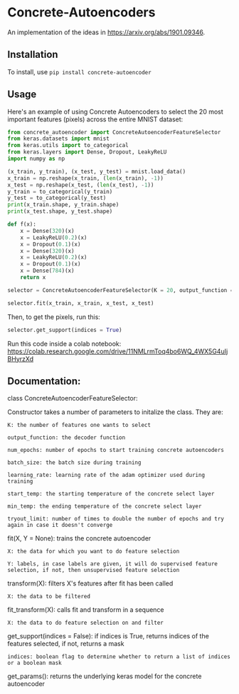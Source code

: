 # Concrete-Autoencoders

An implementation of the ideas in https://arxiv.org/abs/1901.09346.

## Installation

To install, use `pip install concrete-autoencoder`

## Usage

Here's an example of using Concrete Autoencoders to select the 20 most important features (pixels) across the entire MNIST dataset:

```python
from concrete_autoencoder import ConcreteAutoencoderFeatureSelector
from keras.datasets import mnist
from keras.utils import to_categorical
from keras.layers import Dense, Dropout, LeakyReLU
import numpy as np

(x_train, y_train), (x_test, y_test) = mnist.load_data()
x_train = np.reshape(x_train, (len(x_train), -1))
x_test = np.reshape(x_test, (len(x_test), -1))
y_train = to_categorical(y_train)
y_test = to_categorical(y_test)
print(x_train.shape, y_train.shape)
print(x_test.shape, y_test.shape)

def f(x):
    x = Dense(320)(x)
    x = LeakyReLU(0.2)(x)
    x = Dropout(0.1)(x)
    x = Dense(320)(x)
    x = LeakyReLU(0.2)(x)
    x = Dropout(0.1)(x)
    x = Dense(784)(x)
    return x

selector = ConcreteAutoencoderFeatureSelector(K = 20, output_function = f, num_epochs = 800)

selector.fit(x_train, x_train, x_test, x_test)
```

Then, to get the pixels, run this:
```python
selector.get_support(indices = True)
```

Run this code inside a colab notebook: https://colab.research.google.com/drive/11NMLrmToq4bo6WQ_4WX5G4uIjBHyrzXd

## Documentation:

class ConcreteAutoencoderFeatureSelector:

  Constructor takes a number of parameters to initalize the class. They are:
  
    K: the number of features one wants to select
    
    output_function: the decoder function
    
    num_epochs: number of epochs to start training concrete autoencoders
    
    batch_size: the batch size during training
    
    learning_rate: learning rate of the adam optimizer used during training
    
    start_temp: the starting temperature of the concrete select layer
    
    min_temp: the ending temperature of the concrete select layer
    
    tryout_limit: number of times to double the number of epochs and try again in case it doesn't converge
    
    
  fit(X, Y = None): trains the concrete autoencoder
  
    X: the data for which you want to do feature selection
    
    Y: labels, in case labels are given, it will do supervised feature selection, if not, then unsupervised feature selection
  
  
  transform(X): filters X's features after fit has been called
  
    X: the data to be filtered
    
    
  fit_transform(X): calls fit and transform in a sequence
  
    X: the data to do feature selection on and filter
    
    
  get_support(indices = False): if indices is True, returns indices of the features selected, if not, returns a mask
  
    indices: boolean flag to determine whether to return a list of indices or a boolean mask
    
  
  get_params(): returns the underlying keras model for the concrete autoencoder
    
